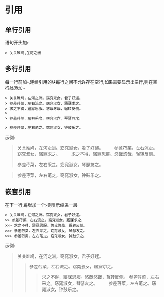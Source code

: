 # 引用

## 单行引用
语句开头加`>`
```
> 关关雉鸠,在河之洲
```

## 多行引用
每一行前加`>`,连续引用的块每行之间不允许存在空行,如果需要显示出空行,则在空行处添加`>`
```
> 关关雎鸠，在河之洲。窈窕淑女，君子好逑。 　　
> 参差荇菜，左右流之。窈窕淑女，寤寐求之。 　　
> 求之不得，寤寐思服。悠哉悠哉，辗转反侧。
>
> 参差荇菜，左右采之。窈窕淑女，琴瑟友之。 　　

> 参差荇菜，左右芼之。窈窕淑女，钟鼓乐之。
```
示例:
> 关关雎鸠，在河之洲。窈窕淑女，君子好逑。 　　
> 参差荇菜，左右流之。窈窕淑女，寤寐求之。 　　
> 求之不得，寤寐思服。悠哉悠哉，辗转反侧。
>
> 参差荇菜，左右采之。窈窕淑女，琴瑟友之。 　　

> 参差荇菜，左右芼之。窈窕淑女，钟鼓乐之。

## 嵌套引用
在下一行,每增加一个`>`则表示缩进一层
```
> 关关雎鸠，在河之洲。窈窕淑女，君子好逑。 　　
>> 参差荇菜，左右流之。窈窕淑女，寤寐求之。 　　
>>> 求之不得，寤寐思服。悠哉悠哉，辗转反侧。
>>> 参差荇菜，左右采之。窈窕淑女，琴瑟友之。 　　
>>> 参差荇菜，左右芼之。窈窕淑女，钟鼓乐之。
```
示例:
> 关关雎鸠，在河之洲。窈窕淑女，君子好逑。 　　
>> 参差荇菜，左右流之。窈窕淑女，寤寐求之。 　　
>>> 求之不得，寤寐思服。悠哉悠哉，辗转反侧。
>>> 参差荇菜，左右采之。窈窕淑女，琴瑟友之。 　　
>>> 参差荇菜，左右芼之。窈窕淑女，钟鼓乐之。